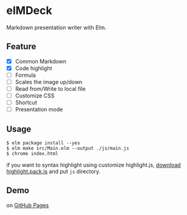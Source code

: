 # elMDeck

Markdown presentation writer with Elm.

## Feature

- [x] Common Markdown
- [x] Code highlight
- [ ] Formula
- [ ] Scales the image up/down
- [ ] Read from/Write to local file
- [ ] Customize CSS
- [ ] Shortcut
- [ ] Presentation mode

## Usage

```
$ elm package install --yes
$ elm make src/Main.elm --output ./js/main.js
$ chrome index.html
```

if you want to syntax highlight using customize highlight.js, [download highlight.pack.js](https://highlightjs.org/download) and put `js` directory.

## Demo

on [GitHub Pages](https://matsubara0507.github.io/elmdeck/)
